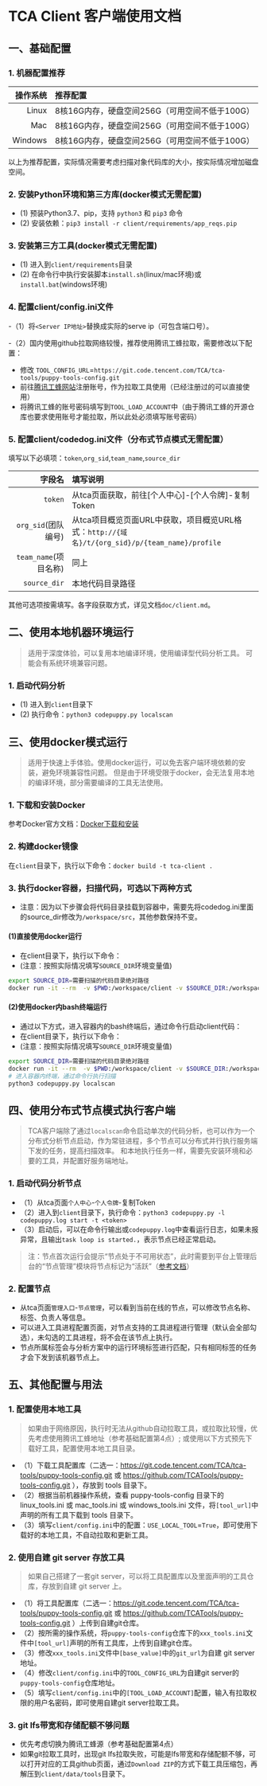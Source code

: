 # TCA Client 客户端使用文档

## 一、基础配置

### 1. 机器配置推荐
|   操作系统 | 推荐配置                                       |
| --------: | :------------------------------------------- |
|     Linux | 8核16G内存，硬盘空间256G（可用空间不低于100G）     |   
|       Mac | 8核16G内存，硬盘空间256G（可用空间不低于100G）     |
|   Windows | 8核16G内存，硬盘空间256G（可用空间不低于100G）     |

以上为推荐配置，实际情况需要考虑扫描对象代码库的大小，按实际情况增加磁盘空间。

### 2. 安装Python环境和第三方库(docker模式无需配置)
- (1) 预装Python3.7、pip，支持 `python3` 和 `pip3` 命令 
- (2) 安装依赖：`pip3 install -r client/requirements/app_reqs.pip`

### 3. 安装第三方工具(docker模式无需配置)
- (1) 进入到`client/requirements`目录
- (2) 在命令行中执行安装脚本`install.sh`(linux/mac环境)或`install.bat`(windows环境)

### 4. 配置client/config.ini文件
-（1）将`<Server IP地址>`替换成实际的serve ip（可包含端口号）。

-（2）国内使用github拉取网络较慢，推荐使用腾讯工蜂拉取，需要修改以下配置：
- 修改 `TOOL_CONFIG_URL`=`https://git.code.tencent.com/TCA/tca-tools/puppy-tools-config.git`
- 前往[腾讯工蜂网站](https://git.code.tencent.com)注册账号，作为拉取工具使用（已经注册过的可以直接使用）
- 将腾讯工蜂的账号密码填写到`TOOL_LOAD_ACCOUNT`中（由于腾讯工蜂的开源仓库也要求使用账号才能拉取，所以此处必须填写账号密码）

### 5. 配置client/codedog.ini文件（分布式节点模式无需配置）
填写以下必填项：`token`,`org_sid`,`team_name`,`source_dir`

|   字段名 | 填写说明                                       |
| --------: | :------------------------------------------- |
| `token` | 从tca页面获取，前往[个人中心]-[个人令牌]-复制Token |
|  `org_sid`(团队编号) | 从tca项目概览页面URL中获取，项目概览URL格式：`http://{域名}/t/{org_sid}/p/{team_name}/profile` |
|  `team_name`(项目名称) | 同上 |
|  `source_dir` | 本地代码目录路径 |

其他可选项按需填写。各字段获取方式，详见文档`doc/client.md`。

## 二、使用本地机器环境运行
> 适用于深度体验，可以复用本地编译环境，使用编译型代码分析工具。
> 可能会有系统环境兼容问题。

### 1. 启动代码分析
- (1) 进入到`client`目录下
- (2) 执行命令：`python3 codepuppy.py localscan`

## 三、使用docker模式运行
> 适用于快速上手体验。使用docker运行，可以免去客户端环境依赖的安装，避免环境兼容性问题。
> 但是由于环境受限于docker，会无法复用本地的编译环境，部分需要编译的工具无法使用。
### 1. 下载和安装Docker
参考Docker官方文档：[Docker下载和安装](https://docs.docker.com/get-started/)

### 2. 构建docker镜像
在`client`目录下，执行以下命令：`docker build -t tca-client .`

### 3. 执行docker容器，扫描代码，可选以下两种方式

- 注意：因为以下步骤会将代码目录挂载到容器中，需要先将codedog.ini里面的source_dir修改为`/workspace/src`，其他参数保持不变。

#### (1)直接使用docker运行
- 在client目录下，执行以下命令：
- (注意：按照实际情况填写`SOURCE_DIR`环境变量值)
```bash
export SOURCE_DIR=需要扫描的代码目录绝对路径
docker run -it --rm  -v $PWD:/workspace/client -v $SOURCE_DIR:/workspace/src  --name tca-client tca-client
```
#### (2)使用docker内bash终端运行
- 通过以下方式，进入容器内的bash终端后，通过命令行启动client代码：
- 在client目录下，执行以下命令：
- (注意：按照实际情况填写`SOURCE_DIR`环境变量值)
```bash
export SOURCE_DIR=需要扫描的代码目录绝对路径
docker run -it --rm  -v $PWD:/workspace/client -v $SOURCE_DIR:/workspace/src  --name tca-client tca-client bash
# 进入容器内终端，通过命令行执行扫描
python3 codepuppy.py localscan
```

## 四、使用分布式节点模式执行客户端
> TCA客户端除了通过`localscan`命令启动单次的代码分析，也可以作为一个分布式分析节点启动，作为常驻进程，多个节点可以分布式并行执行服务端下发的任务，提高扫描效率。
> 和本地执行任务一样，需要先安装环境和必要的工具，并配置好服务端地址。

### 1. 启动代码分析节点
- （1）从tca页面`个人中心`-`个人令牌`-复制Token
- （2）进入到`client`目录下，执行命令：`python3 codepuppy.py -l codepuppy.log start -t <token>`
- （3）启动后，可以在命令行输出或`codepuppy.log`中查看运行日志，如果未报异常，且输出`task loop is started.`，表示节点已经正常启动。

> 注：节点首次运行会提示“节点处于不可用状态”，此时需要到平台上管理后台的“节点管理”模块将节点标记为“活跃”（[参考文档](https://github.com/Tencent/CodeAnalysis/blob/main/doc/%E3%80%90%E8%85%BE%E8%AE%AF%E4%BA%91%E4%BB%A3%E7%A0%81%E5%88%86%E6%9E%90%E3%80%91%E4%BB%BB%E5%8A%A1%E5%88%86%E5%B8%83%E5%BC%8F%E6%89%A7%E8%A1%8C%E8%83%BD%E5%8A%9B.md)）

### 2. 配置节点
- 从tca页面`管理入口`-`节点管理`，可以看到当前在线的节点，可以修改节点名称、标签、负责人等信息。
- 可以进入工具进程配置页面，对节点支持的工具进程进行管理（默认会全部勾选），未勾选的工具进程，将不会在该节点上执行。
- 节点所属标签会与分析方案中的运行环境标签进行匹配，只有相同标签的任务才会下发到该机器节点上。


## 五、其他配置与用法

### 1. 配置使用本地工具

> 如果由于网络原因，执行时无法从github自动拉取工具，或拉取比较慢，优先考虑使用腾讯工蜂地址（参考基础配置第4点）; 或使用以下方式预先下载好工具，配置使用本地工具目录。

- （1）下载工具配置库（二选一：https://git.code.tencent.com/TCA/tca-tools/puppy-tools-config.git 或 https://github.com/TCATools/puppy-tools-config.git ），存放到 tools 目录下。
- （2）根据当前机器操作系统，查看 puppy-tools-config 目录下的 linux_tools.ini 或 mac_tools.ini 或 windows_tools.ini 文件，将`[tool_url]`中声明的所有工具下载到 tools 目录下。
- （3）填写`client/config.ini`中的配置：`USE_LOCAL_TOOL`=`True`，即可使用下载好的本地工具，不自动拉取和更新工具。

### 2. 使用自建 git server 存放工具

> 如果自己搭建了一套git server，可以将工具配置库以及里面声明的工具仓库，存放到自建 git server 上。

- （1）将工具配置库（二选一：https://git.code.tencent.com/TCA/tca-tools/puppy-tools-config.git 或 https://github.com/TCATools/puppy-tools-config.git ）上传到自建git仓库。
- （2）按所需的操作系统，将`puppy-tools-config`仓库下的`xxx_tools.ini`文件中`[tool_url]`声明的所有工具库，上传到自建git仓库。
- （3）修改`xxx_tools.ini`文件中`[base_value]`中的`git_url`为自建 git server 地址。
- （4）修改`client/config.ini`中的`TOOL_CONFIG_URL`为自建git server的`puppy-tools-config`仓库地址。
- （5）填写`client/config.ini`中的`[TOOL_LOAD_ACCOUNT]`配置，输入有拉取权限的用户名密码，即可使用自建git server拉取工具。

### 3. git lfs带宽和存储配额不够问题
- 优先考虑切换为腾讯工蜂源（参考基础配置第4点）
- 如果git拉取工具时，出现git lfs拉取失败，可能是lfs带宽和存储配额不够，可以打开对应的工具github页面，通过`Download ZIP`的方式下载工具压缩包，再解压到`client/data/tools`目录下。
